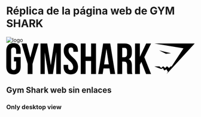 # Réplica de la página web de GYM SHARK
![logo](https://github.com/user-attachments/assets/91158cca-9da6-4be1-9927-2104e519b169)<svg width="518" height="87" viewBox="0 0 518 87" fill="none" xmlns="http://www.w3.org/2000/svg">
<path d="M21.0197 38.4956H39.6185V65.3347C39.6185 78.8851 32.8553 86.6304 19.8054 86.6304C6.75552 86.6304 0 78.8851 0 65.3347V21.2958C0 7.74531 6.7632 0 19.8054 0C32.8477 0 39.6185 7.74531 39.6185 21.2958V29.5184H27.0528V20.4488C27.0528 14.3973 24.3937 12.103 20.1359 12.103C15.8782 12.103 13.219 14.4127 13.219 20.4488V66.2124C13.219 72.2639 15.8705 74.4427 20.1359 74.4427C24.4013 74.4427 27.0528 72.2639 27.0528 66.2124V50.5755H21.0197V38.4956Z" fill="black"/>
<path d="M58.8168 57.5894L42.0317 0.970093H55.9194L66.0642 39.5658L76.209 0.970093H88.89L72.1049 57.5894V85.6604H58.8168V57.5894Z" fill="black"/>
<path d="M122.345 61.1002L131.406 0.970093H149.882V85.6604H137.324V24.922L128.147 85.6604H115.582L105.683 25.7689V85.6604H94.0854V0.970093H112.569L122.345 61.1002Z" fill="black"/>
<path d="M177.419 0C190.346 0 196.986 7.74531 196.986 21.2958V23.9519H184.451V20.4488C184.451 14.3973 182.038 12.0953 177.811 12.0953C173.584 12.0953 171.171 14.405 171.171 20.4488C171.171 37.8719 197.14 41.1364 197.14 65.3347C197.14 78.8851 190.377 86.6304 177.327 86.6304C164.277 86.6304 157.521 78.8851 157.521 65.3347V60.1301H170.079V66.2124C170.079 72.2639 172.738 74.4427 176.996 74.4427C181.254 74.4427 183.913 72.2639 183.913 66.2124C183.913 48.7893 157.944 45.5249 157.944 21.3265C157.852 7.74531 164.469 0 177.419 0Z" fill="black"/>
<path d="M217.998 85.6604H204.71V0.970093H217.998V37.2637H233.1V0.970093H246.626V85.6604H233.1V49.3667H217.998V85.6604Z" fill="black"/>
<path fill-rule="evenodd" clip-rule="evenodd" d="M285.899 85.6604H299.28L285.753 0.970093H266.309L252.782 85.6604H264.964L267.27 70.2621H283.593L285.899 85.6604ZM281.787 58.7981H268.991L275.385 15.968L281.787 58.7981Z" fill="black"/>
<path fill-rule="evenodd" clip-rule="evenodd" d="M333.188 85.5703L333.218 85.6604L346.745 85.6758C345.415 82.5345 345.292 79.5088 345.292 75.3974V62.3089C345.292 53.4781 343.117 47.0647 336.477 44.2853C342.395 41.4982 345.177 35.8163 345.177 27.1009V20.4489C345.177 7.37576 339.259 0.970093 325.487 0.970093H305.436V85.6527H318.701V51.1683H323.312C329.353 51.1683 332.012 54.0863 332.012 61.9471V75.2589C332.012 82.0617 332.475 83.4438 333.188 85.5703ZM318.724 39.0807V13.0885L325.126 13.0654C329.837 13.0654 331.889 15.7293 331.889 21.7808V30.1266C331.889 36.9019 328.869 39.0807 323.919 39.0807H318.724Z" fill="black"/>
<path d="M371.385 51.9074L367.273 59.6451V85.6604H353.992V0.970093H367.273V37.872L384.665 0.970093H397.953L379.477 38.7189L397.953 85.6604H384.304L371.385 51.9074Z" fill="black"/>
<path d="M517.854 0.939331H407.16L487.112 14.4821L454.572 64.4031H451.805L447.271 68.8994L442.498 64.4031H441.23L436.634 68.9764L432.061 64.4031H430.516L425.944 68.9841L421.225 64.4031H407.16L425.736 71.6403L430.732 69.2613L433.537 74.7046L434.943 75.2435L440.677 72.4102L443.682 78.7389L444.865 79.1392L440.661 85.6912L517.854 0.939331Z" fill="black"/>
<path d="M420.31 20.1716L452.858 27.9015L438.863 29.4414L420.31 20.1716Z" fill="black"/>
</svg>


## Gym Shark web sin enlaces

### Only desktop view
